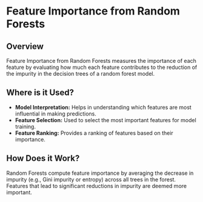 # Feature Importance from Random Forests

## Overview

Feature Importance from Random Forests measures the importance of each feature by evaluating how much each feature contributes to the reduction of the impurity in the decision trees of a random forest model.

## Where is it Used?

- **Model Interpretation:** Helps in understanding which features are most influential in making predictions.
- **Feature Selection:** Used to select the most important features for model training.
- **Feature Ranking:** Provides a ranking of features based on their importance.

## How Does it Work?

Random Forests compute feature importance by averaging the decrease in impurity (e.g., Gini impurity or entropy) across all trees in the forest. Features that lead to significant reductions in impurity are deemed more important.
